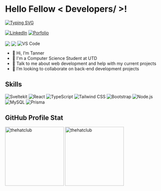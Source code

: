 <h1>Hello Fellow < Developers/ >!</h1>

<p>
  <a href="https://git.io/typing-svg"><img src="https://readme-typing-svg.herokuapp.com?font=Spline+Sans+Mono&pause=1000&color=F7D03D&width=435&lines=I'm+a+Computer+Scientist!;I+love+web+development.;My+favorite+web+framework+is+Svelte!" alt="Typing SVG" /></a>
</p>

<a href="https://www.linkedin.com/in/trsmiley/" target="_blank"><img src="https://img.shields.io/badge/LinkedIn-0077B5?style=for-the-badge&logo=linkedin&logoColor=white" alt="LinkedIn" align="center"/></a>
<a href="https://hatclub.dev" ><img src="https://img.shields.io/badge/Portfolio-255E63?style=for-the-badge&logo=About.me&logoColor=white" alt="Porfolio" align="center"/></a>
<br />
<br />
<img src="https://img.shields.io/badge/mac%20os-000000?style=for-the-badge&logo=apple&logoColor=white" align="center"/>
<img src="https://img.shields.io/badge/Windows-0078D6?style=for-the-badge&logo=windows&logoColor=white" align="center"/>
<img alt="VS Code" src="https://img.shields.io/badge/VSCode-0078D4?style=for-the-badge&logo=visual%20studio%20code&logoColor=white" align="center" />

- 👋 Hi, I’m Tanner
- 💼 I'm a Computer Science Student at UTD
- 💬 Talk to me about web development and help with my current projects
- 👯 I’m looking to collaborate on back-end development projects

<h2>Skills</h2>
    <img align="center" alt="Sveltekit" src="https://img.shields.io/badge/SvelteKit-FF3E00?style=for-the-badge&logo=Svelte&logoColor=white">
    <img align="center" alt="React" src="https://img.shields.io/badge/React-20232A?style=for-the-badge&logo=react&logoColor=61DAFB">
    <img align="center" alt="TypeScript" src="https://img.shields.io/badge/TypeScript-007ACC?style=for-the-badge&logo=typescript&logoColor=white">
    <img align="center" alt="Tailwind CSS" src="https://img.shields.io/badge/Tailwind_CSS-38B2AC?style=for-the-badge&logo=tailwind-css&logoColor=white">
    <img align="center" alt="Bootstrap" src="https://img.shields.io/badge/Bootstrap-563D7C?style=for-the-badge&logo=bootstrap&logoColor=white">
    <img align="center" alt="Node.js" src="https://img.shields.io/badge/Node%20js-339933?style=for-the-badge&logo=nodedotjs&logoColor=white">
    <img align="center" alt="MySQL" src="https://img.shields.io/badge/MySQL-005C84?style=for-the-badge&logo=mysql&logoColor=white">
    <img align="center" alt="Prisma" src="https://img.shields.io/badge/Prisma-3982CE?style=for-the-badge&logo=Prisma&logoColor=white">

<h2>GitHub Profile Stat</h2>
<img align="center" alt="thehatclub" src="https://github-readme-stats.vercel.app/api?username=thehatclub&show_icons=true&count_private=true&theme=merko" height="192px"/>
<img align="center" src="https://github-readme-stats.vercel.app/api/top-langs?username=thehatclub&show_icons=true&locale=en&layout=compact&theme=merko" alt="thehatclub" height="192px"/>
<br/>
